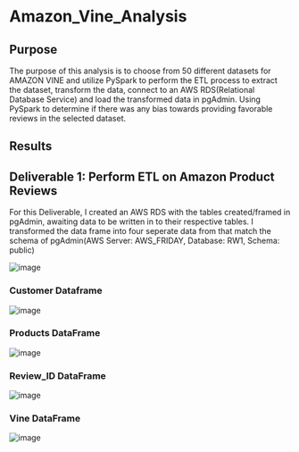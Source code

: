 # Amazon_Vine_Analysis

## Purpose

The purpose of this analysis is to choose from 50 different datasets for AMAZON VINE and utilize PySpark to perform the ETL process to extract the dataset, transform the data, connect to an AWS RDS(Relational Database Service) and load the transformed data in pgAdmin.  Using PySpark to determine if there was any bias towards providing favorable reviews in the selected dataset.

## Results

## Deliverable 1:  Perform ETL on Amazon Product Reviews

For this Deliverable, I created an AWS RDS with the tables created/framed in pgAdmin, awaiting data to be written in to their respective tables.  I transformed the data frame into four seperate data from that match the schema of pgAdmin(AWS Server: AWS_FRIDAY, Database: RW1, Schema: public)   

![image](https://user-images.githubusercontent.com/8845050/181936030-9710e4d8-eeec-45be-8719-d63f8b7b7ac9.png)

### Customer Dataframe
![image](https://user-images.githubusercontent.com/8845050/181936137-f800c107-bc5a-43fc-a879-1a2ce790323e.png)

### Products DataFrame
![image](https://user-images.githubusercontent.com/8845050/181936201-4aa9a8af-98c8-4006-a10f-4c1126ed91c0.png)

### Review_ID DataFrame
![image](https://user-images.githubusercontent.com/8845050/181936217-31e71f56-8b0e-4db7-acfb-b6fe21c755ae.png)

### Vine DataFrame
![image](https://user-images.githubusercontent.com/8845050/181936277-63667428-2dd1-4649-9892-4a5222ecf070.png)


